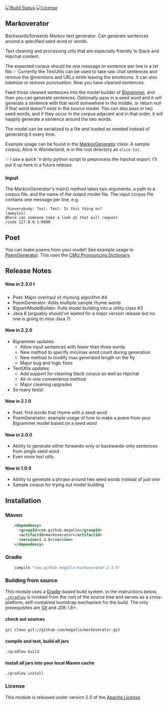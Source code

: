 [![Build Status](http://img.shields.io/travis/megallo/markoverator.svg)](https://travis-ci.org/megallo/markoverator) [![License](http://img.shields.io/badge/license-apache%202-brightgreen.svg)](https://github.com/megallo/markoverator/blob/master/LICENSE)

## Markoverator

Backwards/forwards Markov text generator. Can generate sentences around a specified seed word or words.

Text cleaning and processing utils that are especially friendly to Slack and Hipchat content.

The expected corpus should be one message or sentence per line in a txt file.:sparkles: Currently the TextUtils can be used to take raw chat sentences and remove the @mentions and URLs while leaving the emoticons.  It can also tokenize or remove punctuation. Now you have cleaned sentences.

Feed those cleaned sentences into the model builder of [Bigrammer](src/main/java/com/github/megallo/markoverator/Bigrammer.java), and then you can generate sentences. Optionally pass in a seed word and it will generate a sentence with that word somewhere in the middle, or return null if that word doesn't exist in the source model. You can also pass in two seed words, and if they occur in the corpus adjacent and in that order, it will happily generate a sentence around the two words.

The model can be serialized to a file and loaded as needed instead of generating it every time.

Example usage can be found in the [MarkovGenerator](src/main/java/com/github/megallo/markoverator/MarkovGenerator.java) class. A sample corpus, Alice in Wonderland, is in the root directory as `alice.txt`. 

:sparkles: I use a quick 'n dirty python script to preprocess the hipchat export. I'll put it up here in a future release.

### Input
The MarkovGenerator's main() method takes two arguments: a path to a corpus file, and the name of the output model file.
The input corpus file contains one message per line, e.g.
```
:hieverybody: Test. Test. Is this thing on?
(awwyiss)
@here can someone take a look at that pull request
/code 127.0.0.1:8080
```

## Poet
You can make poems from your model! See example usage in [PoemGenerator](src/main/java/com/github/megallo/markoverator/PoemGenerator.java). This uses the [CMU Pronouncing Dictionary](http://www.speech.cs.cmu.edu/cgi-bin/cmudict).

## Release Notes

#### New in 2.3.0 :exclamation:
- Poet: Major overhaul of rhyming algorithm #4
- PoemGenerator: Adds multiple sample rhyme words
- BigramModelBuilder: Pulls model building into a utility class #3
- Java 8 (arguably should've waited for a major version release but no one is going to miss Java 7)

#### New in 2.2.0
- Bigrammer updates: 
  - Allow input sentences with fewer than three words
  - New method to specify min/max word count during generation
  - New method to modify max generated length on the fly
  - Major bug and logic fixes
- TextUtils updates:
  - Add support for cleaning Slack corpus as well as Hipchat
  - All-in-one convenience method
  - Major cleaning upgrades 
- So many tests!

#### New in 2.1.0
- Poet: find words that rhyme with a seed word
- PoemGenerator: example usage of how to make a poem from your Bigrammer model based on a seed word

#### New in 2.0.0
- Ability to generate either forwards-only or backwards-only sentences from single seed word
- Even more text utils

#### New in 1.0.5
- Ability to generate a phrase around two seed words instead of just one
- Sample corpus for trying out model building


## Installation

### Maven
```xml
    <dependency>
      <groupId>com.github.megallo</groupId>
      <artifactId>markoverator</artifactId>
      <version>2.3.0</version>
    </dependency>
```

### Gradle
```groovy
    compile "com.github.megallo:markoverator:2.3.0"
```

### Building from source
This module uses a [Gradle](https://gradle.org)-based build system. In the instructions
below, [`./gradlew`](https://vimeo.com/34436402) is invoked from the root of the source tree and serves as
a cross-platform, self-contained bootstrap mechanism for the build. The only
prerequisites are [Git](https://help.github.com/articles/set-up-git) and JDK 1.8+.

#### check out sources
`git clone git://github.com/megallo/markoverator.git`

#### compile and test, build all jars
`./gradlew build`

#### install all jars into your local Maven cache
`./gradlew install`

### License
This module is released under version 2.0 of the
[Apache License](http://www.apache.org/licenses/LICENSE-2.0).
